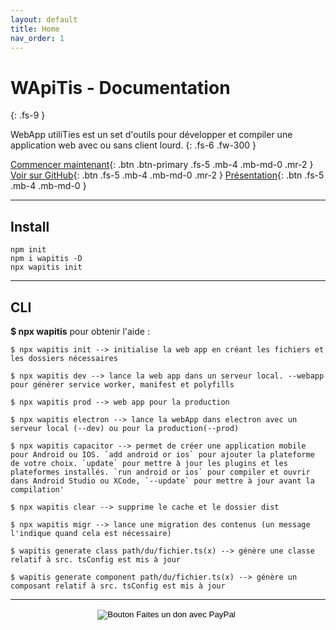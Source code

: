 ```yaml
---
layout: default
title: Home
nav_order: 1
---
```


# WApiTis - Documentation
{: .fs-9 }

WebApp utiliTies est un set d'outils pour développer et compiler une application web avec ou sans client lourd.
{: .fs-6 .fw-300 }

[Commencer maintenant](./docs/pages/getstarted.md){: .btn .btn-primary .fs-5 .mb-4 .mb-md-0 .mr-2 } [Voir sur GitHub](https://github.com/NicolasBoyer/wapitis){: .btn .fs-5 .mb-4 .mb-md-0 .mr-2 } [Présentation](https://github.com/NicolasBoyer/wapitis/blob/master/README.md){: .btn .fs-5 .mb-4 .mb-md-0 }

---

## Install

    npm init
    npm i wapitis -D
    npx wapitis init

---

## CLI

**$ npx wapitis** pour obtenir l'aide :

    $ npx wapitis init --> initialise la web app en créant les fichiers et les dossiers nécessaires

    $ npx wapitis dev --> lance la web app dans un serveur local. --webapp pour générer service worker, manifest et polyfills

    $ npx wapitis prod --> web app pour la production

    $ npx wapitis electron --> lance la webApp dans electron avec un serveur local (--dev) ou pour la production(--prod)

    $ npx wapitis capacitor --> permet de créer une application mobile pour Android ou IOS. `add android or ios` pour ajouter la plateforme de votre choix. `update` pour mettre à jour les plugins et les plateformes installés. `run android or ios` pour compiler et ouvrir dans Android Studio ou XCode, `--update` pour mettre à jour avant la compilation'

    $ npx wapitis clear --> supprime le cache et le dossier dist

    $ npx wapitis migr --> lance une migration des contenus (un message l'indique quand cela est nécessaire)

    $ wapitis generate class path/du/fichier.ts(x) --> génère une classe relatif à src. tsConfig est mis à jour

    $ wapitis generate component path/du/fichier.ts(x) --> génère un composant relatif à src. tsConfig est mis à jour

---

<form action="https://www.paypal.com/cgi-bin/webscr" style="text-align:center;" method="post" target="_top">
<input type="hidden" name="cmd" value="_donations" />
<input type="hidden" name="business" value="5CCGZ6XMY872Q" />
<input type="hidden" name="currency_code" value="EUR" />
<input type="image" src="https://www.paypalobjects.com/fr_FR/FR/i/btn/btn_donateCC_LG.gif" border="0" name="submit" title="PayPal - The safer, easier way to pay online!" alt="Bouton Faites un don avec PayPal" />
<img alt="" border="0" src="https://www.paypal.com/fr_FR/i/scr/pixel.gif" width="1" height="1" />
</form>